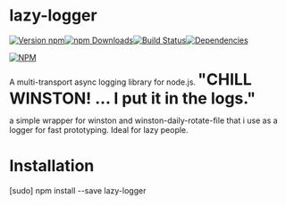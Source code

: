 # lazy-logger
[![Version npm](https://img.shields.io/npm/v/lazy-logger.svg?style=flat-square)](https://www.npmjs.com/package/lazy-logger)[![npm Downloads](https://img.shields.io/npm/dm/lazy-logger.svg?style=flat-square)](https://www.npmjs.com/package/lazy-logger)[![Build Status](https://img.shields.io/travis/slysterous/lazy-logger/master.svg?style=flat-square)](https://travis-ci.org/slysterous/lazy-logger)[![Dependencies](https://img.shields.io/david/slysterous/lazy-logger.svg?style=flat-square)](https://david-dm.org/slysterous/lazy-logger)

[![NPM](https://nodei.co/npm/lazy-logger.png?downloads=true&downloadRank=true)](https://nodei.co/npm/lazy-logger/)

A multi-transport async logging library for node.js. <span style="font-size:28px; font-weight:bold;">&quot;CHILL WINSTON! ... I put it in the logs.&quot;</span>

a simple wrapper for winston and winston-daily-rotate-file that i use as a logger for fast prototyping. Ideal for lazy people.
# Installation
[sudo] npm install --save lazy-logger